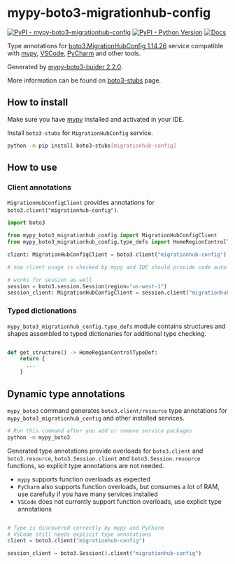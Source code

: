 # mypy-boto3-migrationhub-config

[![PyPI - mypy-boto3-migrationhub-config](https://img.shields.io/pypi/v/mypy-boto3-migrationhub-config.svg?color=blue)](https://pypi.org/project/mypy-boto3-migrationhub-config)
[![PyPI - Python Version](https://img.shields.io/pypi/pyversions/mypy-boto3-migrationhub-config.svg?color=blue)](https://pypi.org/project/mypy-boto3-migrationhub-config)
[![Docs](https://img.shields.io/readthedocs/mypy-boto3-builder.svg?color=blue)](https://mypy-boto3-builder.readthedocs.io/)

Type annotations for
[boto3.MigrationHubConfig 1.14.26](https://boto3.amazonaws.com/v1/documentation/api/1.14.26/reference/services/migrationhub-config.html#MigrationHubConfig) service
compatible with [mypy](https://github.com/python/mypy), [VSCode](https://code.visualstudio.com/),
[PyCharm](https://www.jetbrains.com/pycharm/) and other tools.

Generated by [mypy-boto3-buider 2.2.0](https://github.com/vemel/mypy_boto3_builder).

More information can be found on [boto3-stubs](https://pypi.org/project/boto3-stubs/) page.

## How to install

Make sure you have [mypy](https://github.com/python/mypy) installed and activated in your IDE.

Install `boto3-stubs` for `MigrationHubConfig` service.

```bash
python -m pip install boto3-stubs[migrationhub-config]
```

## How to use

### Client annotations

`MigrationHubConfigClient` provides annotations for `boto3.client("migrationhub-config")`.

```python
import boto3

from mypy_boto3_migrationhub_config import MigrationHubConfigClient
from mypy_boto3_migrationhub_config.type_defs import HomeRegionControlTypeDef, ...

client: MigrationHubConfigClient = boto3.client("migrationhub-config")

# now client usage is checked by mypy and IDE should provide code auto-complete

# works for session as well
session = boto3.session.Session(region="us-west-1")
session_client: MigrationHubConfigClient = session.client("migrationhub-config")
```








### Typed dictionations

`mypy_boto3_migrationhub_config.type_defs` module contains structures and shapes assembled
to typed dictionaries for additional type checking.

```python

def get_structure() -> HomeRegionControlTypeDef:
    return {
      ...
    }
```


## Dynamic type annotations

`mypy_boto3` command generates `boto3.client/resource` type annotations for
`mypy_boto3_migrationhub_config` and other installed services.

```bash
# Run this command after you add or remove service packages
python -m mypy_boto3
```

Generated type annotations provide overloads for `boto3.client` and `boto3.resource`,
`boto3.Session.client` and `boto3.Session.resource` functions,
so explicit type annotations are not needed.

- `mypy` supports function overloads as expected
- `PyCharm` also supports function overloads, but consumes a lot of RAM, use carefully if you have many services installed
- `VSCode` does not currently support function overloads, use explicit type annotations

```python

# Type is discovered correctly by mypy and PyCharm
# VSCode still needs explicit type annotations
client = boto3.client("migrationhub-config")

session_client = boto3.Session().client("migrationhub-config")
```
